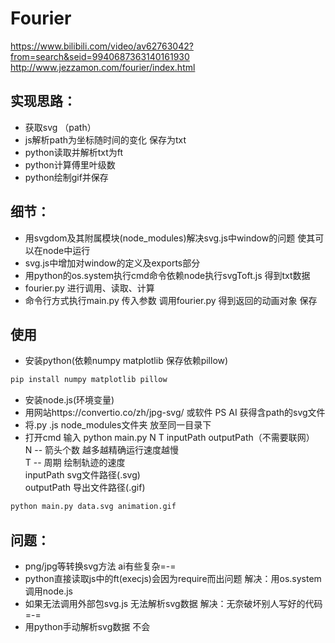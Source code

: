# Fourier  

https://www.bilibili.com/video/av62763042?from=search&seid=9940687363140161930  
http://www.jezzamon.com/fourier/index.html   
 
## 实现思路：  
* 获取svg （path）     
* js解析path为坐标随时间的变化 保存为txt      
* python读取并解析txt为ft     
* python计算傅里叶级数    
* python绘制gif并保存       
 

## 细节：  
* 用svgdom及其附属模块(node_modules)解决svg.js中window的问题 使其可以在node中运行        
* svg.js中增加对window的定义及exports部分         
* 用python的os.system执行cmd命令依赖node执行svgToft.js 得到txt数据 
* fourier.py 进行调用、读取、计算     
* 命令行方式执行main.py 传入参数 调用fourier.py 得到返回的动画对象 保存       

## 使用  
* 安装python(依赖numpy matplotlib 保存依赖pillow)  
```python  
pip install numpy matplotlib pillow   
```     
* 安装node.js(环境变量)  
* 用网站https://convertio.co/zh/jpg-svg/ 或软件 PS AI 获得含path的svg文件 
* 将.py .js node_modules文件夹 放至同一目录下        
* 打开cmd 输入 python main.py N T inputPath outputPath（不需要联网）      
N -- 箭头个数 越多越精确运行速度越慢     
T -- 周期 绘制轨迹的速度     
inputPath svg文件路径(.svg)   
outputPath 导出文件路径(.gif)        
```python  
python main.py data.svg animation.gif  
```       

## 问题：  
* png/jpg等转换svg方法  ai有些复杂=-=   
* python直接读取js中的ft(execjs)会因为require而出问题 解决：用os.system调用node.js      
* 如果无法调用外部包svg.js 无法解析svg数据 解决：无奈破坏别人写好的代码=-=       
* 用python手动解析svg数据  不会       

